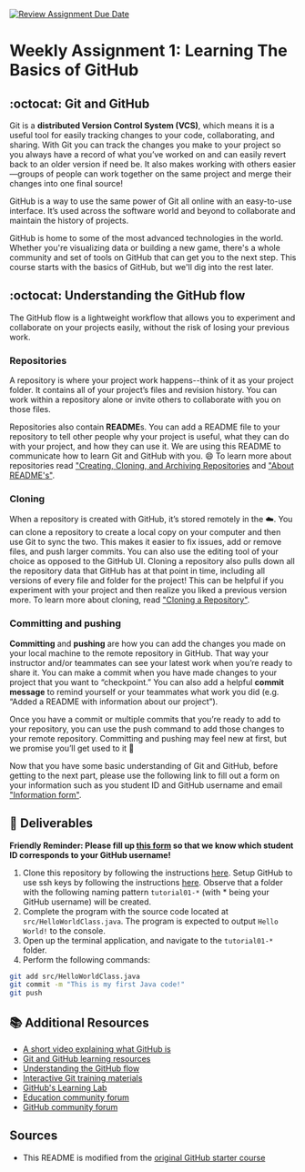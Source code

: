 [![Review Assignment Due Date](https://classroom.github.com/assets/deadline-readme-button-22041afd0340ce965d47ae6ef1cefeee28c7c493a6346c4f15d667ab976d596c.svg)](https://classroom.github.com/a/y_4aqIQE)
# Weekly Assignment 1: Learning The Basics of GitHub 

## :octocat: Git and GitHub

Git is a **distributed Version Control System (VCS)**, which means it is a useful tool for easily tracking changes to your code, collaborating, and sharing. With Git you can track the changes you make to your project so you always have a record of what you’ve worked on and can easily revert back to an older version if need be. It also makes working with others easier—groups of people can work together on the same project and merge their changes into one final source!

GitHub is a way to use the same power of Git all online with an easy-to-use interface. It’s used across the software world and beyond to collaborate and maintain the history of projects.

GitHub is home to some of the most advanced technologies in the world. Whether you're visualizing data or building a new game, there's a whole community and set of tools on GitHub that can get you to the next step. This course starts with the basics of GitHub, but we'll dig into the rest later.

## :octocat: Understanding the GitHub flow 

The GitHub flow is a lightweight workflow that allows you to experiment and collaborate on your projects easily, without the risk of losing your previous work.

### Repositories

A repository is where your project work happens--think of it as your project folder. It contains all of your project’s files and revision history.  You can work within a repository alone or invite others to collaborate with you on those files.

Repositories also contain **README**s. You can add a README file to your repository to tell other people why your project is useful, what they can do with your project, and how they can use it. We are using this README to communicate how to learn Git and GitHub with you. 😄 
To learn more about repositories read ["Creating, Cloning, and Archiving Repositories](https://docs.github.com/en/github/creating-cloning-and-archiving-repositories/about-repositories) and ["About README's"](https://docs.github.com/en/github/creating-cloning-and-archiving-repositories/about-readmes). 

### Cloning 

When a repository is created with GitHub, it’s stored remotely in the ☁️. You can clone a repository to create a local copy on your computer and then use Git to sync the two. This makes it easier to fix issues, add or remove files, and push larger commits. You can also use the editing tool of your choice as opposed to the GitHub UI. Cloning a repository also pulls down all the repository data that GitHub has at that point in time, including all versions of every file and folder for the project! This can be helpful if you experiment with your project and then realize you liked a previous version more. 
To learn more about cloning, read ["Cloning a Repository"](https://docs.github.com/en/github/creating-cloning-and-archiving-repositories/cloning-a-repository). 

### Committing and pushing
**Committing** and **pushing** are how you can add the changes you made on your local machine to the remote repository in GitHub. That way your instructor and/or teammates can see your latest work when you’re ready to share it. You can make a commit when you have made changes to your project that you want to “checkpoint.” You can also add a helpful **commit message** to remind yourself or your teammates what work you did (e.g. “Added a README with information about our project”).

Once you have a commit or multiple commits that you’re ready to add to your repository, you can use the push command to add those changes to your remote repository. Committing and pushing may feel new at first, but we promise you’ll get used to it 🙂

Now that you have some basic understanding of Git and GitHub, before getting to the next part, please use the following link to fill out a form on your information such as you student ID and GitHub username and email ["Information form"](https://forms.office.com/Pages/ResponsePage.aspx?id=cZYxzedSaEqvqfz4-J8J6gTd9jPfD65CmAXl7XdQApRUQ09BVzVGSDhKTEtTRk9YTEU4VUFHU09VRS4u
).
## 📝 Deliverables
**Friendly Reminder: Please fill up [this form](https://forms.office.com/Pages/ResponsePage.aspx?id=cZYxzedSaEqvqfz4-J8J6gTd9jPfD65CmAXl7XdQApRUQ09BVzVGSDhKTEtTRk9YTEU4VUFHU09VRS4u) so that we know which student ID corresponds to your GitHub username!**
1. Clone this repository by following the instructions [here](https://docs.github.com/en/repositories/creating-and-managing-repositories/cloning-a-repository). Setup GitHub to use ssh keys by following the instructions [here](https://github.com/McGill-ECSE250-2025W/Weekly-Assignment1-Template/blob/main/docs/ssh-key-guide.md). Observe that a folder with the following naming pattern `tutorial01-*` (with * being your GitHub username) will be created.
2. Complete the program with the source code located at `src/HelloWorldClass.java`. The program is expected to output `Hello World!` to the console.
3. Open up the terminal application, and navigate to the `tutorial01-*` folder.
4. Perform the following commands:
```bash
git add src/HelloWorldClass.java
git commit -m "This is my first Java code!"
git push
```

## 📚  Additional Resources
* [A short video explaining what GitHub is](https://www.youtube.com/watch?v=w3jLJU7DT5E&feature=youtu.be) 
* [Git and GitHub learning resources](https://docs.github.com/en/github/getting-started-with-github/git-and-github-learning-resources) 
* [Understanding the GitHub flow](https://guides.github.com/introduction/flow/)
* [Interactive Git training materials](https://githubtraining.github.io/training-manual/#/01_getting_ready_for_class)
* [GitHub's Learning Lab](https://github.com/apps/github-learning-lab)
* [Education community forum](https://education.github.community/)
* [GitHub community forum](https://github.community/)

## Sources
* This README is modified from the [original GitHub starter course](https://github.com/classroom-resources/github-starter-course)

